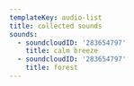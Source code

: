 ```yaml
---
templateKey: audio-list
title: collected sounds
sounds:
  - soundcloudID: '283654797'
    title: calm breeze
  - soundcloudID: '283654797'
    title: forest
---
```


